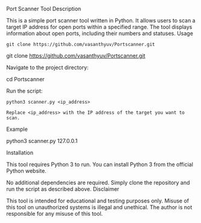 Port Scanner Tool
Description

This is a simple port scanner tool written in Python. It allows users to scan a target IP address for open ports within a specified range. The tool displays information about open ports, including their numbers and statuses.
Usage

    git clone https://github.com/vasanthyuv/Portscanner.git

    

git clone https://github.com/vasanthyuv/Portscanner.git

Navigate to the project directory:



cd Portscanner

Run the script:



    python3 scanner.py <ip_address>

    Replace <ip_address> with the IP address of the target you want to scan.

Example



python3 scanner.py 127.0.0.1

Installation

This tool requires Python 3 to run. You can install Python 3 from the official Python website.

No additional dependencies are required. Simply clone the repository and run the script as described above.
Disclaimer

This tool is intended for educational and testing purposes only. Misuse of this tool on unauthorized systems is illegal and unethical. The author is not responsible for any misuse of this tool.
